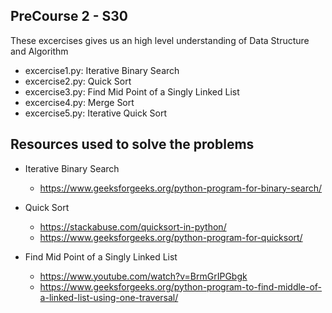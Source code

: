 ## PreCourse 2 - S30

These excercises gives us an high level understanding of Data Structure and Algorithm

- excercise1.py: Iterative Binary Search
- excercise2.py: Quick Sort
- excercise3.py: Find Mid Point of a Singly Linked List
- excercise4.py: Merge Sort
- excercise5.py: Iterative Quick Sort

## Resources used to solve the problems

- Iterative Binary Search
    - https://www.geeksforgeeks.org/python-program-for-binary-search/

- Quick Sort
    - https://stackabuse.com/quicksort-in-python/
    - https://www.geeksforgeeks.org/python-program-for-quicksort/

- Find Mid Point of a Singly Linked List
    - https://www.youtube.com/watch?v=BrmGrIPGbgk
    - https://www.geeksforgeeks.org/python-program-to-find-middle-of-a-linked-list-using-one-traversal/
